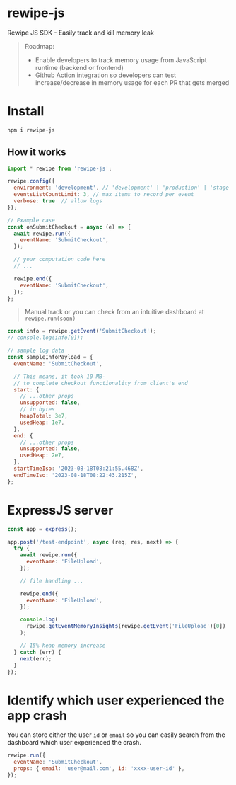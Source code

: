 # rewipe-js

Rewipe JS SDK - Easily track and kill memory leak

> Roadmap:
>
> - Enable developers to track memory usage from JavaScript runtime (backend or frontend)
> - Github Action integration so developers can test increase/decrease in memory usage for each PR that gets merged

# Install

```js
npm i rewipe-js
```

## How it works

```js
import * rewipe from 'rewipe-js';

rewipe.config({
  environment: 'development', // 'development' | 'production' | 'stage'
  eventsListCountLimit: 3, // max items to record per event
  verbose: true  // allow logs
});
```

```js
// Example case
const onSubmitCheckout = async (e) => {
  await rewipe.run({
    eventName: 'SubmitCheckout',
  });

  // your computation code here
  // ...

  rewipe.end({
    eventName: 'SubmitCheckout',
  });
};
```

> Manual track or you can check from an intuitive dashboard at `rewipe.run(soon)`

```js
const info = rewipe.getEvent('SubmitCheckout');
// console.log(info[0]);

// sample log data
const sampleInfoPayload = {
  eventName: 'SubmitCheckout',

  // This means, it took 10 MB-
  // to complete checkout functionality from client's end
  start: {
    // ...other props
    unsupported: false,
    // in bytes
    heapTotal: 3e7,
    usedHeap: 1e7,
  },
  end: {
    // ...other props
    unsupported: false,
    usedHeap: 2e7,
  },
  startTimeIso: '2023-08-18T08:21:55.468Z',
  endTimeIso: '2023-08-18T08:22:43.215Z',
};
```

# ExpressJS server

```js
const app = express();

app.post('/test-endpoint', async (req, res, next) => {
  try {
    await rewipe.run({
      eventName: 'FileUpload',
    });

    // file handling ...

    rewipe.end({
      eventName: 'FileUpload',
    });

    console.log(
      rewipe.getEventMemoryInsights(rewipe.getEvent('FileUpload')[0])
    );

    // 15% heap memory increase
  } catch (err) {
    next(err);
  }
});
```

# Identify which user experienced the app crash

You can store either the user `id` or `email` so you can easily search from the dashboard which user experienced the crash.

```js
rewipe.run({
  eventName: 'SubmitCheckout',
  props: { email: 'user@mail.com', id: 'xxxx-user-id' },
});
```
